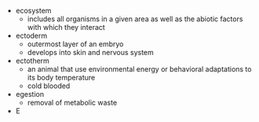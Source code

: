 - ecosystem
	- includes all organisms in a given area as well as the abiotic factors with which they interact
- ectoderm
	- outermost layer of an embryo
	- develops into skin and nervous system
- ectotherm
	- an animal that use environmental energy or behavioral adaptations to its body temperature
	- cold blooded
- egestion
	- removal of metabolic waste
- E